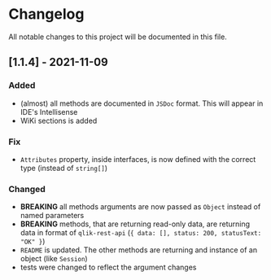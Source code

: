# Changelog

All notable changes to this project will be documented in this file.

## [1.1.4] - 2021-11-09

### Added

- (almost) all methods are documented in `JSDoc` format. This will appear in IDE's Intellisense
- WiKi sections is added

### Fix

- `Attributes` property, inside interfaces, is now defined with the correct type (instead of `string[]`)

### Changed

- **BREAKING** all methods arguments are now passed as `Object` instead of named parameters
- **BREAKING** methods, that are returning read-only data, are returning data in format of `qlik-rest-api` (`{ data: [], status: 200, statusText: "OK" }`)
- `README` is updated. The other methods are returning and instance of an object (like `Session`)
- tests were changed to reflect the argument changes
